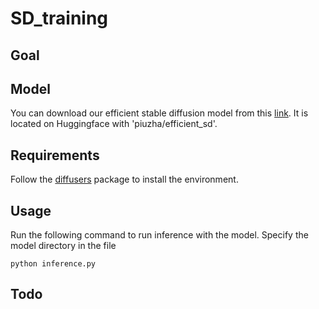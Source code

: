 # SD_training



## Goal

## Model

You can download our efficient stable diffusion model from this [link](https://huggingface.co/piuzha/efficient_sd). It is located on Huggingface with 'piuzha/efficient_sd'.



## Requirements

Follow the [diffusers](https://huggingface.co/docs/diffusers/en/installation) package to install the environment.

## Usage

Run the following command to run inference with the model. Specify the model directory in the file
```
python inference.py
```

## Todo



